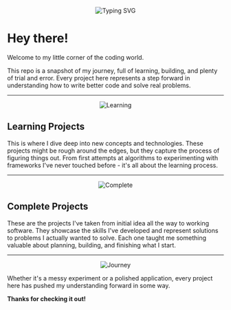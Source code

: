 <div align="center">

![Typing SVG](https://readme-typing-svg.demolab.com?font=JetBrains+Mono&size=28&duration=3000&pause=800&color=58A6FF&center=true&vCenter=true&width=600&lines=My+Coding+Projects;Welcome+to+my+journey)

</div>

# Hey there!

Welcome to my little corner of the coding world.

This repo is a snapshot of my journey, full of learning, building, and plenty of trial and error. Every project here represents a step forward in understanding how to write better code and solve real problems.

---

<div align="center">

![Learning](https://readme-typing-svg.demolab.com?font=JetBrains+Mono&size=18&duration=4000&pause=1000&color=FF6B6B&center=true&vCenter=true&width=500&lines=Diving+deep+into+new+concepts;Experimenting+with+frameworks;First+attempts+at+algorithms;It's+all+about+the+process)

</div>

## Learning Projects

This is where I dive deep into new concepts and technologies. These projects might be rough around the edges, but they capture the process of figuring things out. From first attempts at algorithms to experimenting with frameworks I've never touched before - it's all about the learning process.

---

<div align="center">

![Complete](https://readme-typing-svg.demolab.com?font=JetBrains+Mono&size=18&duration=4000&pause=1000&color=4ECDC4&center=true&vCenter=true&width=500&lines=From+idea+to+working+software;Solving+real+problems;Planning+and+finishing;Skills+in+action)

</div>

## Complete Projects  

These are the projects I've taken from initial idea all the way to working software. They showcase the skills I've developed and represent solutions to problems I actually wanted to solve. Each one taught me something valuable about planning, building, and finishing what I start.

---

<div align="center">

![Journey](https://readme-typing-svg.demolab.com?font=JetBrains+Mono&size=16&duration=3000&pause=800&color=FFE66D&center=true&vCenter=true&width=450&lines=Every+project+pushes+forward;Learning+through+building;Thanks+for+checking+it+out!)

</div>

Whether it's a messy experiment or a polished application, every project here has pushed my understanding forward in some way.

**Thanks for checking it out!**
